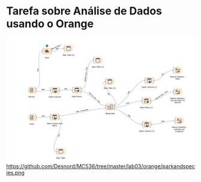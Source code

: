 # Tarefa sobre Análise de Dados usando o Orange
![img](https://github.com/Desnord/MC536/blob/master/lab03/images/workflow.png)
https://github.com/Desnord/MC536/tree/master/lab03/orange/parkandspecies.png
